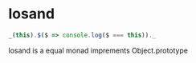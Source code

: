 # losand
~~~javascript
_(this).$($ => console.log($ === this))._
~~~
losand is a equal monad imprements Object.prototype
